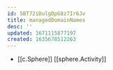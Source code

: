 ```yaml
---
id: 5BT72iDulgDpG8z7Ir6Jv
title: managedDomainNames
desc: ''
updated: 1671115877197
created: 1635678512263
---
```




- [[c.Sphere]] [[sphere.Activity]]

